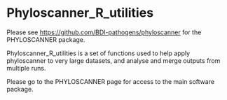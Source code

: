 # Phyloscanner_R_utilities

Please see https://github.com/BDI-pathogens/phyloscanner for the PHYLOSCANNER package.

Phyloscanner_R_utilities is a set of functions used to help apply phyloscanner to very large datasets, and analyse and merge outputs from multiple runs. 

Please go to the PHYLOSCANNER page for access to the main software package. 

